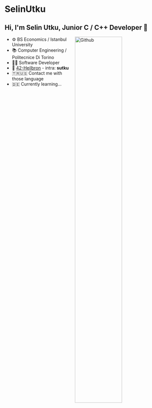 # SelinUtku
## Hi, I'm Selin Utku, Junior C / C++ Developer 🚀

<img width="55%" align="right" alt="Github" src="https://www.freepik.com/free-vector/programmer-working-web-development-code-engineer-programming-python-php-java-script-computer_14723886.htm#query=female%20coder&position=0&from_view=keyword" />

- ⚙️&nbsp;BS Economics / Istanbul University
- 📚&nbsp;Computer Engineering / Politecnice Di Torino
- 👨‍💻&nbsp;Software Developer
- 🐥&nbsp;<a target="_blank" href="https://www.42heilbronn.de/en/">42-Heilbron</a> - intra: <b>sutku</b>
- 🇹🇷🇺🇸 Contact me with those language 
- 🇩🇪 Currently learning...
